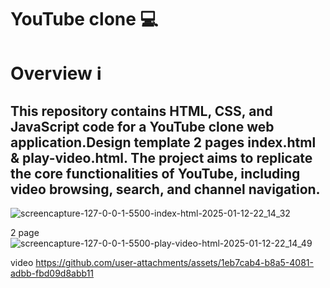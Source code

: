 
<h1>YouTube clone 💻</h1>

<h1>Overview ℹ️</h1>

<h2>This repository contains HTML, CSS, and JavaScript code for a YouTube clone web application.Design template 2 pages index.html & play-video.html. The project aims to replicate the core functionalities of YouTube, including video browsing, search, and channel navigation.</h2>

![screencapture-127-0-0-1-5500-index-html-2025-01-12-22_14_32](https://github.com/user-attachments/assets/f70e0334-a388-4df5-95b8-969a9db40d00)

2 page
![screencapture-127-0-0-1-5500-play-video-html-2025-01-12-22_14_49](https://github.com/user-attachments/assets/a08f3ec2-a48e-432e-9291-f282b81a9d0c)

video
https://github.com/user-attachments/assets/1eb7cab4-b8a5-4081-adbb-fbd09d8abb11










